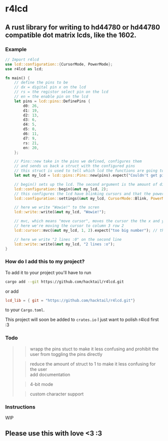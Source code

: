 # r4lcd
## A rust library for writing to hd44780 or hd44780 compatible dot matrix lcds, like the 1602.


### Example

```rust
// Import r4lcd
use lcd::configuration::{CursorMode, PowerMode};
use r4lcd as lcd;

fn main() {
    // define the pins to be
    // dx = digital pin x on the lcd
    // rs = the registor select pin on the lcd
    // en = the enable pin on the lcd
    let pins = lcd::pins::DefinePins {
        d0: 26,
        d1: 19,
        d2: 13,
        d3: 6,
        d4: 5,
        d5: 0,
        d6: 11,
        d7: 9,
        rs: 21,
        en: 20,
    };

    // Pins::new take in the pins we defined, configures them
    // and sends us back a struct with the configured pins
    // this struct is used to tell which lcd the functions are going to use
    let mut my_lcd = lcd::pins::Pins::new(pins).expect("Couldn't get pin");

    // begin() sets up the lcd. The second argument is the amount of display lines your display has. Currently only 1 and 2 lines are supported
    lcd::configuration::begin(&mut my_lcd, 2);
    // this configures the lcd have blinking cursors and that the power to the screen should be on
    lcd::configuration::settings(&mut my_lcd, CursorMode::Blink, PowerMode::On);

    // here we write "Wowie!" to the scren
    lcd::write::write(&mut my_lcd, "Wowie!");

    // mvc, which means "move cursor", moves the cursor the the x and y coordinates on the screen.
    // here we're moving the cursor to column 3 row 2
    lcd::cursor::mvc(&mut my_lcd, 1, 2).expect("too big number"); // the function uses index numbers

    // here we write "2 lines :0" on the second line
    lcd::write::write(&mut my_lcd, "2 lines :o");
}

```
  
### How do I add this to my project?
To add it to your project you'll have to run
```bash
cargo add --git https://github.com/hacktail/r4lcd.git
```
or add
```toml
lcd_lib = { git = "https://github.com/hacktail/r4lcd.git"}
```
to your `Cargo.toml`.

This project will soon be added to `crates.io`
I just want to polish r4lcd first :3

### Todo
>> wrapp the pins stuct to make it less confusing and prohibit the user from toggling the pins directly    
>
>> reduce the amount of struct to 1 to make it less confusing for the user    
>> add documentation    
>
>> 4-bit mode    
>
>> custom character support    

### Instructions
WIP

## Please use this with love <3 :3
